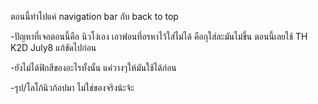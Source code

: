 ตอนนี้ทำไปแค่ navigation bar กับ back to top
  <p>-ปัญหาที่เจอตอนนี้คือ นิวโง่เอง เอาฟอนที่อรหาไว้ใส่ไม่ได้ คือกุใส่ละมันไม่ขึ้น ตอนนี้เลยใช้ TH K2D July8 แก้ขัดไปก่อน</p>
  <p>-ยังไม่ได้ฟิกสีของอะไรทั้งนั้น แค่วางๆให้มันใช้ได้ก่อน</p>
  <p>-รุป/โลโก้นิวก้อปมา ไม่ใช่ของจริงน้ะจ้ะ</p>
  
